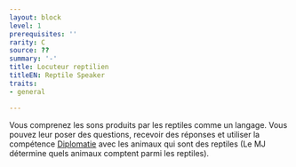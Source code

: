 ```yaml
---
layout: block
level: 1
prerequisites: ''
rarity: C
source: ??
summary: '-'
title: Locuteur reptilien
titleEN: Reptile Speaker
traits:
- general

---
```


<p><span id="ctl00_MainContent_DetailedOutput">Vous comprenez les sons produits par les reptiles comme un langage. Vous pouvez leur poser des questions, recevoir des réponses et utiliser la compétence <a href="https://2e.aonprd.com/Skills.aspx?ID=6">Diplomatie</a> avec les animaux qui sont des reptiles (Le MJ détermine quels animaux comptent parmi les reptiles).&nbsp;</span></p>